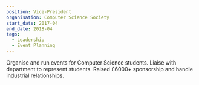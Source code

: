 ```yaml
---
position: Vice-President
organisation: Computer Science Society
start_date: 2017-04
end_date: 2018-04
tags:
  - Leadership
  - Event Planning
---
```


Organise and run events for Computer Science students. Liaise with department to represent students. Raised £6000+ sponsorship and handle industrial relationships.